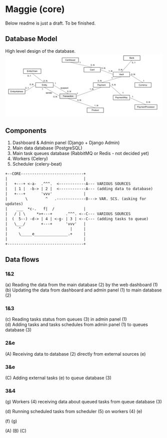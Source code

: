 # Maggie (core)
Below readme is just a draft. To be finished.

## Database Model
High level design of the database.
![database model](./_docs/images/db_model.png)

## Components
1) Dashboard & Admin panel (Django + Django Admin)
2) Main data database (PostgreSQL)
3) Main task queues database (RabbitMQ or Redis - not decided yet)
4) Workers (Celery)
5) Scheduler (celery-beat)

```
+--CORE----------------------------+
|                                  |
|   +---+ <-a-  .^^^.  <------------A--- VARIOUS SOURCES
|   | 1 |  -b-> | 2 |  <------------A--- (adding data to database) 
|   +---+       'vvv'              |
|        \        ^   .-------------B---> VAR. SCS. (asking for updates)
|    ___  *c-.   f|  /             |
|   / | \     *>+---+      .^^^. <--C--- VARIOUS SOURCES
|  (  5--) -d-> | 4 | <-g- | 3 | <--C--- (adding tasks to queue) 
|   \___/       +---+      'vvv'   |
|     ^                      |     |
|     \_____e_______________.+     |
|                                  |
+----------------------------------+
```

## Data flows
### 1&2
(a) Reading the data from the main database (2) by the web dashboard (1)  
(b) Updating the data from dashboard and admin panel (1) to main database (2)  

### 1&3
(c) Reading tasks status from queues (3) in admin panel (1)  
(d) Adding tasks and tasks schedules from admin panel (1) to queues database (3)

### 2&e
(A) Receiving data to database (2) directly from external sources (e)

### 3&e
(C) Adding external tasks (e) to queue database (3)

### 3&4
(g) Workers (4) receiving data about queued tasks from queue database (3)

(d) Running scheduled tasks from scheduler (5) on workers (4)
(e)

(f)
(g)

(A)
(B)
(C)